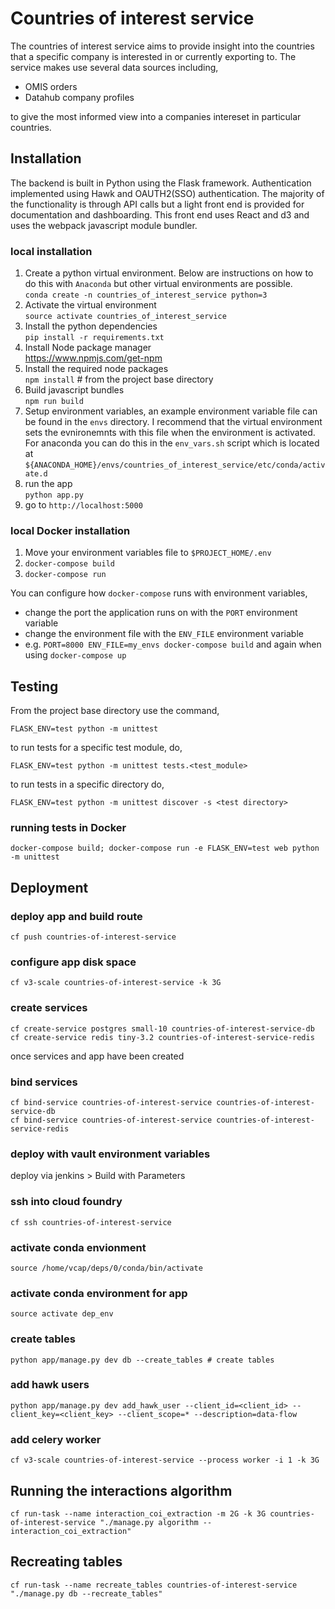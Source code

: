 # Countries of interest service
The countries of interest service aims to provide insight into the countries that a specific company is interested in or currently exporting to. The service makes use several data sources including,

* OMIS orders
* Datahub company profiles

to give the most informed view into a companies intereset in particular countries.

## Installation
The backend is built in Python using the Flask framework. Authentication implemented using Hawk and OAUTH2(SSO) authentication. The majority of the functionality is through API calls but a light front end is provided for documentation and dashboarding. This front end uses React and d3 and uses the webpack javascript module bundler. 

### local installation
1. Create a python virtual environment. Below are instructions on how to do this with `Anaconda` but other virtual environments are possible.
    <br />`conda create -n countries_of_interest_service python=3`
2. Activate the virtual environment
    <br />`source activate countries_of_interest_service`
3. Install the python dependencies
    <br />`pip install -r requirements.txt`
4. Install Node package manager
    <br />https://www.npmjs.com/get-npm
5. Install the required node packages
    <br />`npm install` # from the project base directory
6. Build javascript bundles
    <br />`npm run build`
7. Setup environment variables, an example environment variable file can be found in the `envs` directory. I recommend that the virtual environment sets the evnironemnts with this file when the environment is activated. For anaconda you can do this in the `env_vars.sh` script which is located at `${ANACONDA_HOME}/envs/countries_of_interest_service/etc/conda/activate.d`
8. run the app
    <br />`python app.py`
9. go to `http://localhost:5000`

### local Docker installation
1. Move your environment variables file to `$PROJECT_HOME/.env`
2. `docker-compose build`
3. `docker-compose run`

You can configure how `docker-compose` runs with environment variables,
* change the port the application runs on with the `PORT` environment variable
* change the environment file with the `ENV_FILE` environment variable
* e.g. `PORT=8000 ENV_FILE=my_envs docker-compose build` and again when using `docker-compose up`

## Testing
From the project base directory use the command,

`FLASK_ENV=test python -m unittest`

to run tests for a specific test module, do,

`FLASK_ENV=test python -m unittest tests.<test_module>`

to run tests in a specific directory do,

`FLASK_ENV=test python -m unittest discover -s <test directory>`

### running tests in Docker
`docker-compose build; docker-compose run -e FLASK_ENV=test web python -m unittest`


## Deployment

### deploy app and build route
`cf push countries-of-interest-service`

### configure app disk space
`cf v3-scale countries-of-interest-service -k 3G`

### create services
`cf create-service postgres small-10 countries-of-interest-service-db`  
`cf create-service redis tiny-3.2 countries-of-interest-service-redis`

once services and app have been created

### bind services
`cf bind-service countries-of-interest-service countries-of-interest-service-db`  
`cf bind-service countries-of-interest-service countries-of-interest-service-redis`

### deploy with vault environment variables
deploy via jenkins > Build with Parameters

### ssh into cloud foundry
`cf ssh countries-of-interest-service`

### activate conda envionment
`source /home/vcap/deps/0/conda/bin/activate`

### activate conda environment for app
`source activate dep_env`

### create tables
`python app/manage.py dev db --create_tables # create tables`

### add hawk users
`python app/manage.py dev add_hawk_user --client_id=<client_id> --client_key=<client_key> --client_scope=* --description=data-flow`

### add celery worker
`cf v3-scale countries-of-interest-service --process worker -i 1 -k 3G`

## Running the interactions algorithm
`cf run-task --name interaction_coi_extraction -m 2G -k 3G countries-of-interest-service "./manage.py algorithm --interaction_coi_extraction"`

## Recreating tables
`cf run-task --name recreate_tables countries-of-interest-service "./manage.py db --recreate_tables"`
